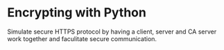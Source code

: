 # Encrypting with Python
Simulate secure HTTPS protocol by having a client, server and CA server work together and faculitate secure communication.
